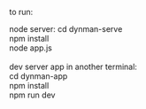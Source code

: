 to run:

node server:
cd dynman-serve\
npm install\
node app.js\
\
dev server app in another terminal:\
cd dynman-app\
npm install\
npm run dev
